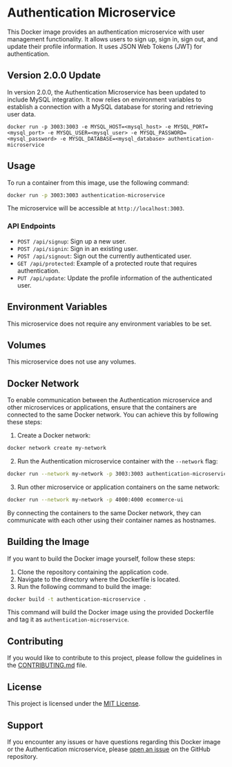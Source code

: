 # Authentication Microservice

This Docker image provides an authentication microservice with user management functionality. It allows users to sign up, sign in, sign out, and update their profile information. It uses JSON Web Tokens (JWT) for authentication.

## Version 2.0.0 Update
In version 2.0.0, the Authentication Microservice has been updated to include MySQL integration. It now relies on environment variables to establish a connection with a MySQL database for storing and retrieving user data.

```
docker run -p 3003:3003 -e MYSQL_HOST=<mysql_host> -e MYSQL_PORT=<mysql_port> -e MYSQL_USER=<mysql_user> -e MYSQL_PASSWORD=<mysql_password> -e MYSQL_DATABASE=<mysql_database> authentication-microservice
```

## Usage

To run a container from this image, use the following command:

```bash
docker run -p 3003:3003 authentication-microservice
```

The microservice will be accessible at `http://localhost:3003`.

### API Endpoints

- `POST /api/signup`: Sign up a new user.
- `POST /api/signin`: Sign in an existing user.
- `POST /api/signout`: Sign out the currently authenticated user.
- `GET /api/protected`: Example of a protected route that requires authentication.
- `PUT /api/update`: Update the profile information of the authenticated user.

## Environment Variables

This microservice does not require any environment variables to be set.

## Volumes

This microservice does not use any volumes.

## Docker Network

To enable communication between the Authentication microservice and other microservices or applications, ensure that the containers are connected to the same Docker network. You can achieve this by following these steps:

1. Create a Docker network:
  ```bash
  docker network create my-network
  ```

2. Run the Authentication microservice container with the `--network` flag:
  ```bash
  docker run --network my-network -p 3003:3003 authentication-microservice
  ```

3. Run other microservice or application containers on the same network:
  ```bash
  docker run --network my-network -p 4000:4000 ecommerce-ui
  ```

By connecting the containers to the same Docker network, they can communicate with each other using their container names as hostnames.

## Building the Image

If you want to build the Docker image yourself, follow these steps:

1. Clone the repository containing the application code.
2. Navigate to the directory where the Dockerfile is located.
3. Run the following command to build the image:
  ```bash
  docker build -t authentication-microservice .
  ```
  This command will build the Docker image using the provided Dockerfile and tag it as `authentication-microservice`.

## Contributing

If you would like to contribute to this project, please follow the guidelines in the [CONTRIBUTING.md](./CONTRIBUTING.md) file.

## License

This project is licensed under the [MIT License](./LICENSE).

## Support

If you encounter any issues or have questions regarding this Docker image or the Authentication microservice, please [open an issue](https://github.com/your-repo/issues) on the GitHub repository.
